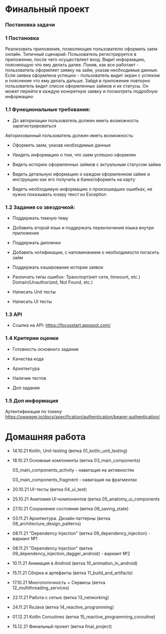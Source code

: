 # Финальный проект

### Постановка задачи

### 1  Постановка

Реализовать приложение, позволяющее пользователю оформить заем онлайн.
Типичный сценарий: Пользователь регистрируется в приложении, после чего осуществляет вход. 
Видит информацию, поясняющую что ему делать далее.
Поняв, как все работает - пользователь оформляет заявку на займ, указав необходимые данные. Если 
заявка оформлена успешно - пользователь видит экран с успехом и пояснение что ему делать 
дальше. Зайдя в приложение повторно пользователь видит список оформленных займов и их статусы. Он
может перейти в каждую конкретную заявку и посмотреть подробную информацию

### 1.1  Функциональные требования:

- До авторизации пользователь должен иметь возможность зарегистрироваться

Авторизованный пользователь должен иметь возможность:

- Оформить заем, указав необходимые данные

- Увидеть информацию о том, что заем успешно оформлен

- Видеть историю оформленных займов с актуальным статусом займа

- Видеть детальную иформацию о каждом оформленном займе и инструкцию как его получить в
банке/оформить на карту

- Видеть необходимую информацию о произошедших ошибках, не нужно показывать юзеру текст
из Exception

### 1.2  Задания со звездочкой:
- Поддержать темную тему

- Добавить второй язык и поддержать переключения языка внутри приложения

- Поддержать диплинки

- Добавить нотификации, с напоминанием о необходимости погасить займ

- Поддержать кэширование истории заявок

- Различать типы ошибок: Транспорт(нет сети, timeount, etc.) Domain(Unauthorized, Not Found, etc.)

- Написать Unit тесты

- Написать UI тесты

### 1.3  API

- Ссылка на API: https://focusstart.appspot.com/

### 1.4  Критерии оценки

- Готовность основного задания

- Качества кода

- Архитектура

- Наличие тестов

- Доп задания

### 1.5  Доп информация

Аутентификация по токену https://swagger.io/docs/specification/authentication/bearer-authentication/

# Домашняя работа

- 14.10.21 Kotlin, Unit-testing (ветка 01_kotlin_unit_testing) 

- 18.10.21 Основные компоненты (ветка 03_main_components)

    03_main_components_activity - навигация на активностях

    03_main_components_fragment - навигация на фрагментах

- 20.10.21 UI-тесты (ветка 04_ui_test)
  
- 25.10.21 Анатомия UI-компонентов (ветка 05_anatomy_ui_components

- 27.10.21 Сохранение состояния (ветка 06_saving_state)

- 03.11.21 Архитектура. Дизайн паттерны (ветка 08_architecture_design_patterns)

- 08.11.21 "Dependency Injection" (ветка 09_dependency_injection) - вариант №1

- 08.11.21 "Dependency Injection" (ветка 09_dependency_injection_dagger_android) - вариант №2

- 10.11.21 Анимация в Android (ветка 10_animation_in_android) 

- 15.11.21 Сборка и артефакты (ветка 11_build_and_artifacts) 

- 17.10.21 Многопоточность + Сервисы (ветка 12_multithreading_services)

- 22.11.21 Работа с сетью (ветка 13_networking)

- 24.11.21 RxJava (ветка 14_reactive_programming)

- 01.12.21 Kotlin Coroutines (ветка 15_reactive_programming_coroutine)

- 15.12.21 Финальный проект (ветка final_project)
